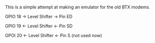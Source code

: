 This is a simple attempt at making an emulator for the old BTX modems.



  GPIO 18 -> Level Shifter -> Pin ED

  GPIO 19 <- Level Shifter <- Pin SD

  GPOI 20 <- Level Shifter <- Pin S (not used now)
